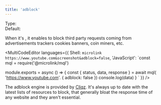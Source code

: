 ```yaml
---
title: 'adblock'
--- 
```


Type: <Type children='<boolean>'/><br/>
Default: <Type children='true'/>

When it's <Type children='true'/>, it enables to block third party requests coming from advertisements trackers cookies banners, coin miners, etc.

<MultiCodeEditor languages={{
  Shell: `microlink https://www.youtube.com&screenshot&adblock=false`,
  'JavaScript': `const mql = require('@microlink/mql')
 
module.exports = async () => {
  const { status, data, response } = await mql(
    'https://www.youtube.com'. { 
      adblock: false
  })
  console.log(data)
}
  `
  }} 
/>

The adblock engine is provided by [Cliqz](https://github.com/cliqz-oss/adblocker). It's always up to date with the latest lists of resources to block, that generally bloat the response time of any website and they aren't essential.
